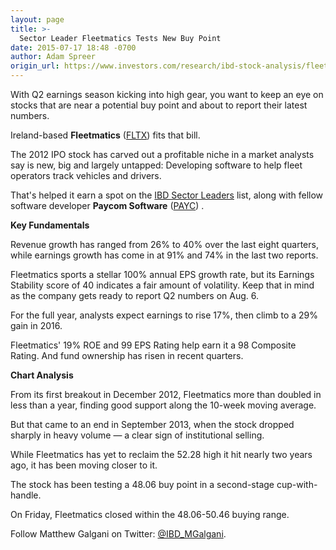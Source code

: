 ```yaml
---
layout: page
title: >-
  Sector Leader Fleetmatics Tests New Buy Point
date: 2015-07-17 18:48 -0700
author: Adam Spreer
origin_url: https://www.investors.com/research/ibd-stock-analysis/fleetmatics-near-buy-point-before-q2-earnings/
---
```





  

With Q2 earnings season kicking into high gear, you want to keep an eye on stocks that are near a potential buy point and about to report their latest numbers.

  

Ireland-based **Fleetmatics** ([FLTX](https://research.investors.com/quote.aspx?symbol=FLTX)) fits that bill.

  

The 2012 IPO stock has carved out a profitable niche in a market analysts say is new, big and largely untapped: Developing software to help fleet operators track vehicles and drivers.

  

That's helped it earn a spot on the [IBD Sector Leaders](http://news.investors.com/investing-sector-leaders-review/071415-761578-what-stock-should-i-buy.htm) list, along with fellow software developer **Paycom Software** ([PAYC](https://research.investors.com/quote.aspx?symbol=PAYC)) .

  

**Key Fundamentals**

  

Revenue growth has ranged from 26% to 40% over the last eight quarters, while earnings growth has come in at 91% and 74% in the last two reports.

  

Fleetmatics sports a stellar 100% annual EPS growth rate, but its Earnings Stability score of 40 indicates a fair amount of volatility. Keep that in mind as the company gets ready to report Q2 numbers on Aug. 6.

  

For the full year, analysts expect earnings to rise 17%, then climb to a 29% gain in 2016.

  

Fleetmatics' 19% ROE and 99 EPS Rating help earn it a 98 Composite Rating. And fund ownership has risen in recent quarters.

  

**Chart Analysis**

  

From its first breakout in December 2012, Fleetmatics more than doubled in less than a year, finding good support along the 10-week moving average.

  

But that came to an end in September 2013, when the stock dropped sharply in heavy volume — a clear sign of institutional selling.

  

While Fleetmatics has yet to reclaim the 52.28 high it hit nearly two years ago, it has been moving closer to it.

  

The stock has been testing a 48.06 buy point in a second-stage cup-with-handle.

  

On Friday, Fleetmatics closed within the 48.06-50.46 buying range.


Follow Matthew Galgani on Twitter: [@IBD\_MGalgani](https://twitter.com/ibd_mgalgani).




